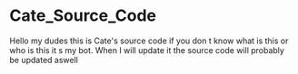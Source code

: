 # Cate_Source_Code
Hello my dudes this is Cate's source code if you don t know what is this or who is this it s my bot. 
When I will update it the source code will probably be updated aswell 
